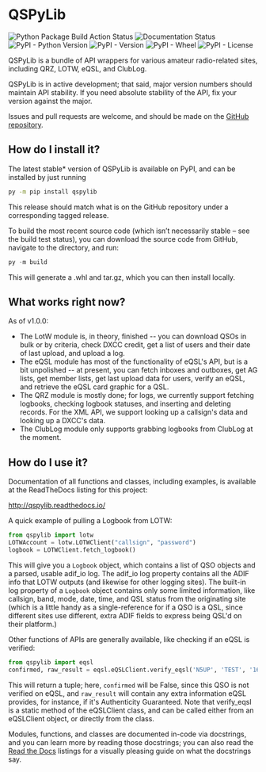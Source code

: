 # QSPyLib
![Python Package Build Action Status](https://github.com/JayToTheAy/QSPy/actions/workflows/python-package.yml/badge.svg)
![Documentation Status](https://readthedocs.org/projects/qspylib/badge/?version=latest)
![PyPI - Python Version](https://img.shields.io/pypi/pyversions/qspylib)
![PyPI - Version](https://img.shields.io/pypi/v/qspylib)
![PyPI - Wheel](https://img.shields.io/pypi/wheel/qspylib)
![PyPI - License](https://img.shields.io/pypi/l/qspylib)

QSPyLib is a bundle of API wrappers for various amateur radio-related sites, including QRZ, LOTW, eQSL, and ClubLog.

QSPyLib is in active development; that said, major version numbers should maintain API stability. If you need absolute stability of the API, fix your version against the major.

Issues and pull requests are welcome, and should be made on the [GitHub repository](https://github.com/jaytotheay/qspy).

## How do I install it?

The latest stable* version of QSPyLib is available on PyPI, and can be installed by just running

```bash
py -m pip install qspylib
```

This release should match what is on the GitHub repository under a corresponding tagged release.

To build the most recent source code (which isn’t necessarily stable – see the build test status), you can download the source code from GitHub, navigate to the directory, and run:

```py
py -m build
```

This will generate a .whl and tar.gz, which you can then install locally.

## What works right now?

As of v1.0.0:

* The LotW module is, in theory, finished -- you can download QSOs in bulk or by criteria, check DXCC credit, get a list of users and their date of last upload, and upload a log.
* The eQSL module has most of the functionality of eQSL's API, but is a bit unpolished -- at present, you can fetch inboxes and outboxes, get AG lists, get member lists, get last upload data for users, verify an eQSL, and retrieve the eQSL card graphic for a QSL.
* The QRZ module is mostly done; for logs, we currently support fetching logbooks, checking logbook statuses, and inserting and deleting records. For the XML API, we support looking up a callsign's data and looking up a DXCC's data.
* The ClubLog module only supports grabbing logbooks from ClubLog at the moment.

## How do I use it?

Documentation of all functions and classes, including examples, is available at the ReadTheDocs listing for this project:

<http://qspylib.readthedocs.io/>

A quick example of pulling a Logbook from LOTW:

```py
from qspylib import lotw
LOTWAccount = lotw.LOTWClient("callsign", "password")
logbook = LOTWClient.fetch_logbook()
```
This will give you a `Logbook` object, which contains a list of QSO objects and a parsed, usable adif_io log.
The adif_io log property contains all the ADIF info that LOTW outputs (and likewise for other logging sites).
The built-in log property of a `Logbook` object contains only some limited information, like callsign, band, mode, date, time, and QSL status from the originating site (which is a little handy as a single-reference for if a QSO is a QSL, since different sites use different, extra ADIF fields to express being QSL'd on their platform.)

Other functions of APIs are generally available, like checking if an eQSL is verified:

```py
from qspylib import eqsl
confirmed, raw_result = eqsl.eQSLClient.verify_eqsl('N5UP', 'TEST', '160m', 'SSB', '01/01/2000')
```
This will return a tuple; here, `confirmed` will be False, since this QSO is not verified on eQSL, and `raw_result` will contain any extra information eQSL provides, for instance, if it's Authenticity Guaranteed. Note that verify_eqsl is a static method of the eQSLClient class, and can be called either from an eQSLClient object, or directly from the class.

Modules, functions, and classes are documented in-code via docstrings, and you can learn more by reading those docstrings; you can also read the [Read the Docs](http://qspylib.readthedocs.io/) listings for a visually pleasing guide on what the docstrings say.
